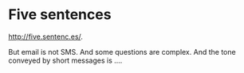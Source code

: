 Five sentences
==============

<http://five.sentenc.es/>.

But email is not SMS.  And some questions are complex.  And the tone
conveyed by short messages is ....


